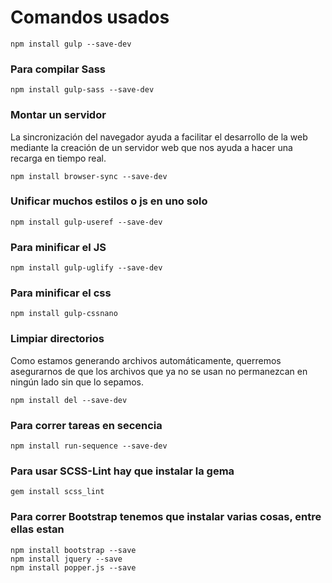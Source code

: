 # Comandos usados

```
npm install gulp --save-dev
```

### Para compilar Sass

```
npm install gulp-sass --save-dev
```

### Montar un servidor

La sincronización del navegador ayuda a facilitar el desarrollo de la web mediante la creación de un servidor web que nos ayuda a hacer una recarga en tiempo real.

```
npm install browser-sync --save-dev
```

### Unificar muchos estilos o js en uno solo

```
npm install gulp-useref --save-dev
```

### Para minificar el JS

```
npm install gulp-uglify --save-dev
```

### Para minificar el css

```
npm install gulp-cssnano
```

### Limpiar directorios

Como estamos generando archivos automáticamente, querremos asegurarnos de que los archivos que ya no se usan no permanezcan en ningún lado sin que lo sepamos.

```
npm install del --save-dev
```

### Para correr tareas en secencia

```
npm install run-sequence --save-dev
```

### Para usar SCSS-Lint hay que instalar la gema

```
gem install scss_lint
```

### Para correr Bootstrap tenemos que instalar varias cosas, entre ellas estan

```
npm install bootstrap --save
npm install jquery --save
npm install popper.js --save
```